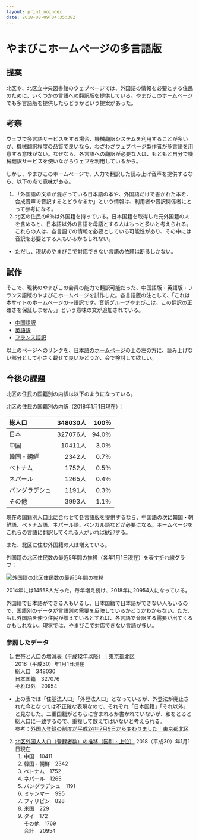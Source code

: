 ```yaml
---
layout: print_noindex
date: 2018-08-09T04:35:38Z
---
```


# やまびこホームページの多言語版

## 提案

北区や、北区立中央図書館のウェブページでは、外国語の情報を必要とする住民のために、いくつかの言語への翻訳版を提供している。やまびこのホームページでも多言語版を提供したらどうかという提案があった。

## 考察

ウェブで多言語サービスをする場合、機械翻訳システムを利用することが多いが、機械翻訳程度の品質で良いなら、わざわざウェブページ製作者が多言語を用意する意味がない。なぜなら、各言語への翻訳が必要な人は、もともと自分で機械翻訳サービスを使いながらウェブを利用しているから。

しかし、やまびこのホームページで、人力で翻訳した読み上げ音声を提供するなら、以下の点で意味がある。

1. 「外国語の文章が混ざっている日本語の本や、外国語だけで書かれた本を、合成音声で音訳するとどうなるか」という情報は、利用者や音訳関係者にとって参考になる。
2. 北区の住民の6％は外国籍を持っている。日本国籍を取得した元外国籍の人を含めると、日本語以外の言語を母語とする人はもっと多いと考えられる。これらの人は、各言語での情報を必要としている可能性があり、その中には音訳を必要とする人もいるかもしれない。
  - ただし、現状のやまびこで対応できない言語の依頼は断るしかない。

## 試作

そこで、現状のやまびこの会員の能力で翻訳可能だった、中国語版・英語版・フランス語版のやまびこホームページを試作した。各言語版の注として、「これは本サイトのホームページの〜語訳です。音訳グループやまびこは、この翻訳の正確さを保証しません。」という意味の文が追加されている。

- [中国語訳](https://o-yamabiko.github.io/index-zho.html)
- [英語訳](https://o-yamabiko.github.io/index-eng.html)
- [フランス語訳](https://o-yamabiko.github.io/index-fra.html)

以上のページへのリンクを、[日本語のホームページ](https://o-yamabiko.github.io/)の上の左の方に、読み上げない部分として小さく載せて良いかどうか、会で検討して欲しい。

## 今後の課題

北区の住民の国籍別の内訳は以下のようになっている。

北区の住民の国籍別の内訳（2018年1月1日現在）：

|総人口|348030人|100％|
|:---|---:|---:|
|日本|327076人|94.0％|
|中国|10411人|3.0％|
|韓国・朝鮮|2342人|0.7％|
|ベトナム|1752人|0.5％|
|ネパール|1265人|0.4％|
|バングラデシュ|1191人|0.3％|
|その他|3993人|1.1％|

現在の国籍別人口比に合わせて各言語版を提供するなら、中国語の次に韓国・朝鮮語、ベトナム語、ネパール語、ベンガル語などが必要になる。ホームページをこれらの言語に翻訳してくれる人がいれば歓迎する。

また、北区に住む外国籍の人は増えている。

外国籍の北区住民数の最近5年間の推移（各年1月1日現在）を表す折れ線グラフ：

<img class="naka" src="../media/languages/population_c.png" alt="外国籍の北区住民数の最近5年間の推移" srcset="../media/languages/population_c.svg" />

2014年には14558人だった。毎年増え続け、2018年に20954人になっている。

外国籍で日本語ができる人もいるし、日本国籍で日本語ができない人もいるので、国籍別のデータが言語別の需要を反映しているかどうかわからない。ただ、もし外国語を使う住民が増えているとすれば、各言語で音訳する需要が出てくるかもしれない。現状では、やまびこで対応できない言語が多い。


### 参照したデータ

1. [世帯と人口の増減表（平成12年以降）｜東京都北区](https://www.city.kita.tokyo.jp/koseki/kuse/toke/setai/setaitojinkoh12.html)  
2018（平成30）年1月1日現在  
総人口&emsp;348030  
日本国籍&emsp;327076  
それ以外&emsp;20954
  - 上の表では「住基法人口」「外登法人口」となっているが、外登法が廃止された今となっては不正確な表現なので、それぞれ「日本国籍」「それ以外」と見なした。二重国籍がどちらに含まれるか書かれていないが、和をとると総人口に一致するので、重複して数えてはいないと考えられる。  
参考：[外国人登録の制度が平成24年7月9日から変わりました｜東京都北区](http://www.city.kita.tokyo.jp/koseki/kurashi/koseki/gaikokujin/gaikokujin.html)
2. [北区外国人人口（登録者数）の推移（国別・上位）](https://www.city.kita.tokyo.jp/somu/bunka/gakushu/kokusai/gaikokujinjinkou.html) 2018（平成30）年1月1日現在
    1. 中国&emsp;10411
    2. 韓国・朝鮮&emsp;2342
    3. ベトナム&emsp;1752
    4. ネパール&emsp;1265
    5. バングラデシュ&emsp;1191
    6. ミャンマー&emsp;995
    7. フィリピン&emsp;828
    8. 米国&emsp;229
    9. タイ&emsp;172  
  その他&emsp;1769  
  合計&emsp;20954

